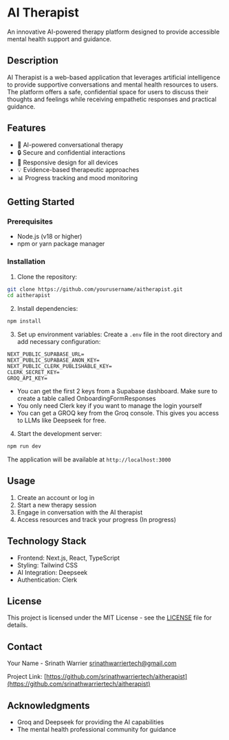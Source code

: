 # AI Therapist

An innovative AI-powered therapy platform designed to provide accessible mental health support and guidance.

## Description

AI Therapist is a web-based application that leverages artificial intelligence to provide supportive conversations and mental health resources to users. The platform offers a safe, confidential space for users to discuss their thoughts and feelings while receiving empathetic responses and practical guidance.

## Features

- 🤖 AI-powered conversational therapy
- 🔒 Secure and confidential interactions
- 📱 Responsive design for all devices
- 💡 Evidence-based therapeutic approaches
- 📊 Progress tracking and mood monitoring

## Getting Started

### Prerequisites

- Node.js (v18 or higher)
- npm or yarn package manager

### Installation

1. Clone the repository:
```bash
git clone https://github.com/yourusername/aitherapist.git
cd aitherapist
```

2. Install dependencies:
```bash
npm install
```

3. Set up environment variables:
Create a `.env` file in the root directory and add necessary configuration:
```
NEXT_PUBLIC_SUPABASE_URL=
NEXT_PUBLIC_SUPABASE_ANON_KEY=
NEXT_PUBLIC_CLERK_PUBLISHABLE_KEY=
CLERK_SECRET_KEY=
GROQ_API_KEY=
```

- You can get the first 2 keys from a Supabase dashboard. Make sure to create a table called OnboardingFormResponses
- You only need Clerk key if you want to manage the login yourself 
- You can get a GROQ key from the Groq console. This gives you access to LLMs like Deepseek for free. 

4. Start the development server:
```bash
npm run dev
```

The application will be available at `http://localhost:3000`

## Usage

1. Create an account or log in
2. Start a new therapy session
3. Engage in conversation with the AI therapist
4. Access resources and track your progress (In progress)

## Technology Stack

- Frontend: Next.js, React, TypeScript
- Styling: Tailwind CSS
- AI Integration: Deepseek
- Authentication: Clerk

## License

This project is licensed under the MIT License - see the [LICENSE](LICENSE) file for details.

## Contact

Your Name - Srinath Warrier srinathwarriertech@gmail.com

Project Link: [https://github.com/srinathwarriertech/aitherapist](https://github.com/srinathwarriertech/aitherapist)

## Acknowledgments

- Groq and Deepseek for providing the AI capabilities
- The mental health professional community for guidance